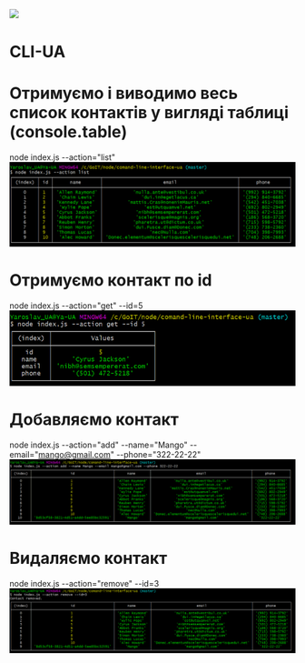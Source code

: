 ![](https://img.shields.io/badge/React_IT-blueviolet)

# CLI-UA

# Отримуємо і виводимо весь список контактів у вигляді таблиці (console.table)

node index.js --action="list"
![screenshot](./img/list.png)

# Отримуємо контакт по id

node index.js --action="get" --id=5
![screenshot](./img/get.png)

# Добавляємо контакт

node index.js --action="add" --name="Mango" --email="mango@gmail.com" --phone="322-22-22"
![screenshot](./img/add.png)

# Видаляємо контакт

node index.js --action="remove" --id=3
![screenshot](./img/remove.png)
